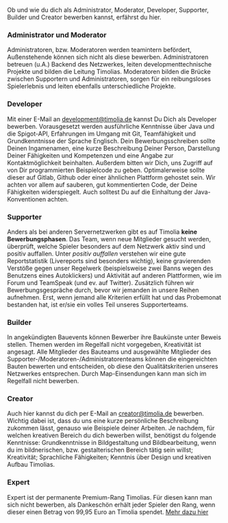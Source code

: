 Ob und wie du dich als Administrator, Moderator, Developer, Supporter, Builder und Creator bewerben kannst, erfährst du hier.

### Administrator und Moderator
Administratoren, bzw. Moderatoren werden teamintern befördert, Außenstehende können sich nicht als diese bewerben. Administratoren betreuen 
(u.A.) Backend des Netzwerkes, leiten developmenttechnische Projekte und bilden die Leitung Timolias. Moderatoren bilden die Brücke zwischen 
Supportern und Administratoren, sorgen für ein reibungsloses Spielerlebnis und leiten ebenfalls unterschiedliche Projekte.

### Developer
Mit einer E-Mail an <a href="mailto:development@timolia.de">development@timolia.de</a> kannst Du Dich als Developer bewerben. 
Vorausgesetzt werden ausführliche Kenntnisse über Java und die Spigot-API, Erfahrungen im Umgang mit Git, Teamfähigkeit und 
Grundkenntnisse der Sprache Englisch. Dein Bewerbungsschreiben sollte Deinen Ingamenamen, eine kurze Beschreibung Deiner Person, Darstellung 
Deiner Fähigkeiten und Kompetenzen und eine Angabe zur Kontaktmöglichkeit beinhalten. 
Außerdem bitten wir Dich, uns Zugriff auf von Dir programmierten Beispielcode zu geben. Optimalerweise sollte dieser auf Gitlab, Github 
oder einer ähnlichen Plattform gehostet sein. Wir achten vor allem auf sauberen, gut kommentierten Code, der Deine Fähigkeiten widerspiegelt. 
Auch solltest Du auf die Einhaltung der Java-Konventionen achten.

### Supporter
Anders als bei anderen Servernetzwerken gibt es auf Timolia <b>keine Bewerbungsphasen</b>. Das Team, wenn neue Mitglieder gesucht werden, 
überprüft, welche Spieler besonders auf dem Netzwerk aktiv sind und positiv auffallen. Unter <i>positiv auffallen</i> verstehen wir eine 
gute Reportstatistik (Livereports sind besonders wichtig), keine gravierenden Verstöße gegen unser Regelwerk (beispielsweise zwei Banns 
wegen des Benutzens eines Autoklickers) und Aktivität auf anderen Plattformen, wie im Forum und TeamSpeak (und ev. auf Twitter). 
Zusätzlich führen wir Bewerbungsgespräche durch, bevor wir jemanden in unsere Reihen aufnehmen. Erst, wenn jemand alle Kriterien erfüllt hat 
und das Probemonat bestanden hat, ist er/sie ein volles Teil unseres Supporterteams.

### Builder
In angekündigten Bauevents können Bewerber ihre Baukünste unter Beweis stellen. Themen werden im Regelfall nicht vorgegeben, Kreativität 
ist angesagt. Alle Mitglieder des Bauteams und ausgewählte Mitglieder des Supporter-/Moderatoren-/Administratorenteams können die eingereichten 
Bauten bewerten und entscheiden, ob diese den Qualitätskriterien unseres Netzwerkes entsprechen. Durch Map-Einsendungen kann man 
sich im Regelfall nicht bewerben.

### Creator
Auch hier kannst du dich per E-Mail an <a href="mailto:creator@timolia.de">creator@timolia.de</a> bewerben. Wichtig dabei ist, 
dass du uns eine kurze persönliche Beschreibung zukommen lässt, genauso wie Beispiele deiner Arbeiten. Je nachdem, für welchen kreativen 
Bereich du dich bewerben willst, benötigst du folgende Kenntnisse: Grundkenntnisse in Bildgestaltung und Bildbearbeitung, wenn du im 
bildnerischen, bzw. gestalterischen Bereich tätig sein willst; Kreativität; Sprachliche Fähigkeiten; Kenntnis über Design und 
kreativen Aufbau Timolias.

### Expert
Expert ist der permanente Premium-Rang Timolias. Für diesen kann man sich nicht bewerben, als Dankeschön erhält jeder Spieler den Rang, 
wenn dieser einen Betrag von 99,95 Euro an Timolia spendet. [Mehr dazu hier](/premium/)